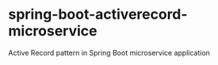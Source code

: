 # spring-boot-activerecord-microservice
Active Record pattern in Spring Boot microservice application
